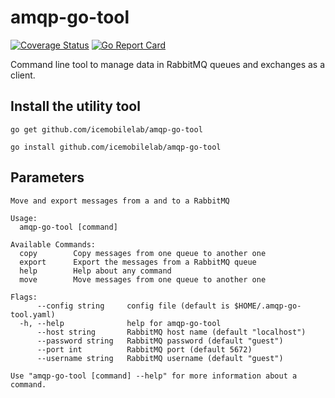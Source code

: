 # amqp-go-tool
[![Coverage Status](https://coveralls.io/repos/github/icemobilelab/amqp-go-tool/badge.svg)](https://coveralls.io/github/icemobilelab/amqp-go-tool)
[![Go Report Card](https://goreportcard.com/badge/github.com/icemobilelab/amqp-go-tool)](https://goreportcard.com/report/github.com/icemobilelab/amqp-go-tool)

Command line tool to manage data in RabbitMQ queues and exchanges as a client.

## Install the utility tool

```
go get github.com/icemobilelab/amqp-go-tool

go install github.com/icemobilelab/amqp-go-tool
```

## Parameters

```
Move and export messages from a and to a RabbitMQ

Usage:
  amqp-go-tool [command]

Available Commands:
  copy        Copy messages from one queue to another one
  export      Export the messages from a RabbitMQ queue
  help        Help about any command
  move        Move messages from one queue to another one
  
Flags:
      --config string     config file (default is $HOME/.amqp-go-tool.yaml)
  -h, --help              help for amqp-go-tool
      --host string       RabbitMQ host name (default "localhost")
      --password string   RabbitMQ password (default "guest")
      --port int          RabbitMQ port (default 5672)
      --username string   RabbitMQ username (default "guest")

Use "amqp-go-tool [command] --help" for more information about a command.
```
